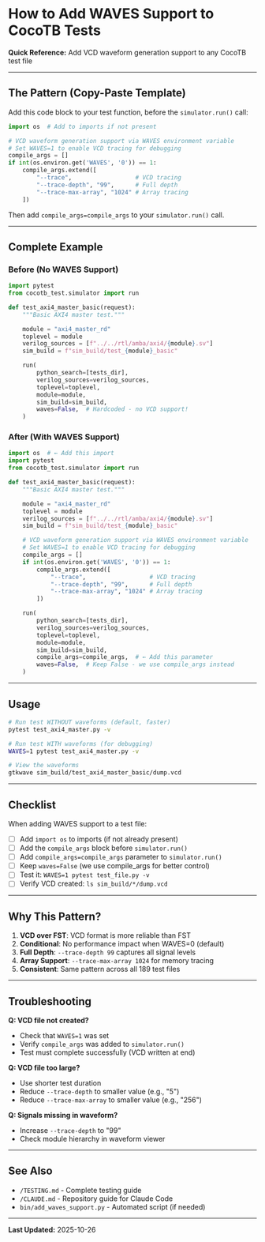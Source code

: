 # How to Add WAVES Support to CocoTB Tests

**Quick Reference:** Add VCD waveform generation support to any CocoTB test file

---

## The Pattern (Copy-Paste Template)

Add this code block to your test function, before the `simulator.run()` call:

```python
import os  # Add to imports if not present

# VCD waveform generation support via WAVES environment variable
# Set WAVES=1 to enable VCD tracing for debugging
compile_args = []
if int(os.environ.get('WAVES', '0')) == 1:
    compile_args.extend([
        "--trace",                  # VCD tracing
        "--trace-depth", "99",      # Full depth
        "--trace-max-array", "1024" # Array tracing
    ])
```

Then add `compile_args=compile_args` to your `simulator.run()` call.

---

## Complete Example

### Before (No WAVES Support)

```python
import pytest
from cocotb_test.simulator import run

def test_axi4_master_basic(request):
    """Basic AXI4 master test."""

    module = "axi4_master_rd"
    toplevel = module
    verilog_sources = [f"../../rtl/amba/axi4/{module}.sv"]
    sim_build = f"sim_build/test_{module}_basic"

    run(
        python_search=[tests_dir],
        verilog_sources=verilog_sources,
        toplevel=toplevel,
        module=module,
        sim_build=sim_build,
        waves=False,  # Hardcoded - no VCD support!
    )
```

### After (With WAVES Support)

```python
import os  # ← Add this import
import pytest
from cocotb_test.simulator import run

def test_axi4_master_basic(request):
    """Basic AXI4 master test."""

    module = "axi4_master_rd"
    toplevel = module
    verilog_sources = [f"../../rtl/amba/axi4/{module}.sv"]
    sim_build = f"sim_build/test_{module}_basic"

    # VCD waveform generation support via WAVES environment variable
    # Set WAVES=1 to enable VCD tracing for debugging
    compile_args = []
    if int(os.environ.get('WAVES', '0')) == 1:
        compile_args.extend([
            "--trace",                  # VCD tracing
            "--trace-depth", "99",      # Full depth
            "--trace-max-array", "1024" # Array tracing
        ])

    run(
        python_search=[tests_dir],
        verilog_sources=verilog_sources,
        toplevel=toplevel,
        module=module,
        sim_build=sim_build,
        compile_args=compile_args,  # ← Add this parameter
        waves=False,  # Keep False - we use compile_args instead
    )
```

---

## Usage

```bash
# Run test WITHOUT waveforms (default, faster)
pytest test_axi4_master.py -v

# Run test WITH waveforms (for debugging)
WAVES=1 pytest test_axi4_master.py -v

# View the waveforms
gtkwave sim_build/test_axi4_master_basic/dump.vcd
```

---

## Checklist

When adding WAVES support to a test file:

- [ ] Add `import os` to imports (if not already present)
- [ ] Add the `compile_args` block before `simulator.run()`
- [ ] Add `compile_args=compile_args` parameter to `simulator.run()`
- [ ] Keep `waves=False` (we use compile_args for better control)
- [ ] Test it: `WAVES=1 pytest test_file.py -v`
- [ ] Verify VCD created: `ls sim_build/*/dump.vcd`

---

## Why This Pattern?

1. **VCD over FST**: VCD format is more reliable than FST
2. **Conditional**: No performance impact when WAVES=0 (default)
3. **Full Depth**: `--trace-depth 99` captures all signal levels
4. **Array Support**: `--trace-max-array 1024` for memory tracing
5. **Consistent**: Same pattern across all 189 test files

---

## Troubleshooting

**Q: VCD file not created?**
- Check that `WAVES=1` was set
- Verify `compile_args` was added to `simulator.run()`
- Test must complete successfully (VCD written at end)

**Q: VCD file too large?**
- Use shorter test duration
- Reduce `--trace-depth` to smaller value (e.g., "5")
- Reduce `--trace-max-array` to smaller value (e.g., "256")

**Q: Signals missing in waveform?**
- Increase `--trace-depth` to "99"
- Check module hierarchy in waveform viewer

---

## See Also

- `/TESTING.md` - Complete testing guide
- `/CLAUDE.md` - Repository guide for Claude Code
- `bin/add_waves_support.py` - Automated script (if needed)

---

**Last Updated:** 2025-10-26
